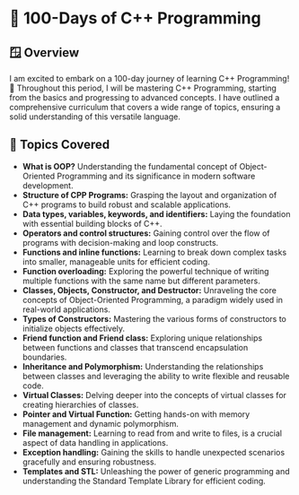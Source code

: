 # 🚀 100-Days of C++ Programming

## 🪟 Overview

I am excited to embark on a 100-day journey of learning C++ Programming! 🎉 Throughout this period, I will be mastering C++ Programming, starting from the basics and progressing to advanced concepts. I have outlined a comprehensive curriculum that covers a wide range of topics, ensuring a solid understanding of this versatile language.

## 🎯 Topics Covered

- **What is OOP?** Understanding the fundamental concept of Object-Oriented Programming and its significance in modern software development.
- **Structure of CPP Programs:** Grasping the layout and organization of C++ programs to build robust and scalable applications.
- **Data types, variables, keywords, and identifiers:** Laying the foundation with essential building blocks of C++.
- **Operators and control structures:** Gaining control over the flow of programs with decision-making and loop constructs.
- **Functions and inline functions:** Learning to break down complex tasks into smaller, manageable units for efficient coding.
- **Function overloading:** Exploring the powerful technique of writing multiple functions with the same name but different parameters.
- **Classes, Objects, Constructor, and Destructor:** Unraveling the core concepts of Object-Oriented Programming, a paradigm widely used in real-world applications.
- **Types of Constructors:** Mastering the various forms of constructors to initialize objects effectively.
- **Friend function and Friend class:** Exploring unique relationships between functions and classes that transcend encapsulation boundaries.
- **Inheritance and Polymorphism:** Understanding the relationships between classes and leveraging the ability to write flexible and reusable code.
- **Virtual Classes:** Delving deeper into the concepts of virtual classes for creating hierarchies of classes.
- **Pointer and Virtual Function:** Getting hands-on with memory management and dynamic polymorphism.
- **File management:** Learning to read from and write to files, is a crucial aspect of data handling in applications.
- **Exception handling:** Gaining the skills to handle unexpected scenarios gracefully and ensuring robustness.
- **Templates and STL:** Unleashing the power of generic programming and understanding the Standard Template Library for efficient coding.
